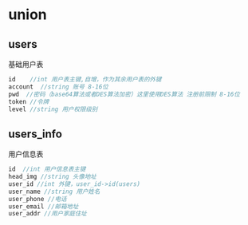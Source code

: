 # union

## users

基础用户表

```js
id    //int 用户表主键,自增，作为其余用户表的外键
account  //string 账号 8-16位
pwd  //密码（base64算法或者DES算法加密）这里使用DES算法 注册前限制 8-16位
token //令牌
level //string 用户权限级别
```

 

## users_info

用户信息表

```js
id  //int 用户信息表主键
head_img //string 头像地址
user_id //int 外键，user_id->id(users)
user_name //string 用户姓名
user_phone //电话
user_email //邮箱地址
user_addr //用户家庭住址
```



